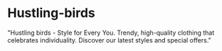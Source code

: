 # Hustling-birds
 "Hustling birds - Style for Every You. Trendy, high-quality clothing that celebrates individuality. Discover our latest styles and special offers."
